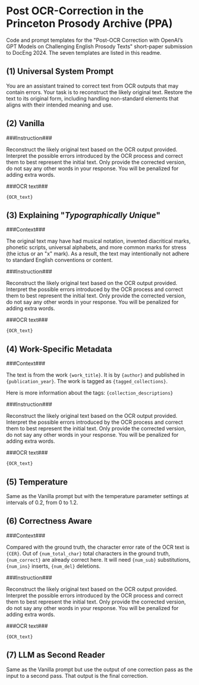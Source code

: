 # Post OCR-Correction in the Princeton Prosody Archive (PPA)

Code and prompt templates for the "Post-OCR Correction with OpenAI’s GPT Models on Challenging
English Prosody Texts" short-paper submission to DocEng 2024. The seven templates are listed in this readme.

## (1) Universal System Prompt


You are an assistant trained to correct text from OCR outputs that may contain errors. Your task is to reconstruct the likely original text. Restore the text to its original form, including handling non-standard elements that aligns with their intended meaning and use.


## (2) Vanilla

###Instruction###

Reconstruct the likely original text based on the OCR output provided. Interpret the possible errors introduced by the OCR process and correct them to best represent the initial text. Only provide the corrected version, do not say any other words in your response. You will be penalized for adding extra words.
    
###OCR text###

`{OCR_text}`


## (3) Explaining "_Typographically Unique_"

###Context###

The original text may have had musical notation, invented diacritical marks, phonetic scripts, universal alphabets, and more common marks for stress (the ictus or an "x" mark). As a result, the text may intentionally not adhere to standard English conventions or content.

###Instruction###

Reconstruct the likely original text based on the OCR output provided. Interpret the possible errors introduced by the OCR process and correct them to best represent the initial text. Only provide the corrected version, do not say any other words in your response. You will be penalized for adding extra words.
    
###OCR text###

`{OCR_text}`


## (4) Work-Specific Metadata

###Context###

The text is from the work `{work_title}`. It is by `{author}` and published in `{publication_year}`. The work is tagged as `{tagged_collections}`.

Here is more information about the tags: 
    `{collection_descriptions}`

###Instruction###

Reconstruct the likely original text based on the OCR output provided. Interpret the possible errors introduced by the OCR process and correct them to best represent the initial text. Only provide the corrected version, do not say any other words in your response. You will be penalized for adding extra words.
    
###OCR text###

`{OCR_text}`

## (5) Temperature

Same as the Vanilla prompt but with the temperature parameter settings at intervals of 0.2, from 0 to 1.2.

## (6) Correctness Aware

###Context###

Compared with the ground truth, the character error rate of the OCR text is `{CER}`. Out of `{num_total_char}` total characters in the ground truth, `{num_correct}` are already correct here. It will need `{num_sub}` substitutions, `{num_ins}` inserts, `{num_del}` deletions.

###Instruction###

Reconstruct the likely original text based on the OCR output provided. Interpret the possible errors introduced by the OCR process and correct them to best represent the initial text. Only provide the corrected version, do not say any other words in your response. You will be penalized for adding extra words.
    
###OCR text###

`{OCR_text}`


## (7) LLM as Second Reader

Same as the Vanilla prompt but use the output of one correction pass as the input to a second pass. That output is the final correction.
